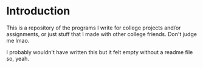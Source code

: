# Introduction
This is a repository of the programs I write for college projects and/or assignments, or just stuff that I made with other college friends.
Don't judge me lmao.

I probably wouldn't have written this but it felt empty without a readme file so, yeah.
